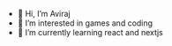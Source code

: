 - 👋 Hi, I’m Aviraj
- 👀 I’m interested in games and coding
- 🌱 I’m currently learning react and nextjs
